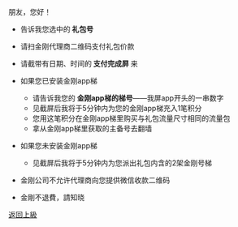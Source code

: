 朋友，您好！

- 告诉我您选中的<strong> 礼包号 </strong>
- 请扫金刚代理商二维码支付礼包价款
- 请截带有日期、时间的<strong> 支付完成屏 </strong>来
- 如果您已安装金刚app梯
  - 请告诉我您的<strong> 金刚app梯的梯号</strong>——我屏app开头的一串数字
  - 见截屏后我将于5分钟内为您的金刚app梯充入1笔积分
  - 您用这笔积分在金刚app梯里购买与礼包流量尺寸相同的流量包
  - 拿从金刚app梯里获取的主备号去翻墙
- 如果您未安装金刚app梯
  - 见截屏后我将于5分钟内为您派出礼包内含的2架金刚号梯

- 金刚公司不允许代理商向您提供微信收款二维码
- 金剛不退費，請知晓


[返回上級](https://github.com/a2zitpro/web/blob/master/LadderFree/kkDictionary/Price/KKDTPrice.md)

